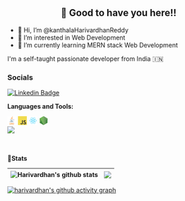 <h2 align=center >👋 Good to have you here!!</h2>

- 👋 Hi, I’m @kanthalaHarivardhanReddy
- 👀 I’m interested in Web Development
- 🌱 I’m currently learning MERN stack Web Development 

I'm a self-taught passionate developer from India 🇮🇳
<h3>Socials </h3>

[![Linkedin Badge](https://img.shields.io/badge/-Harivardhan-blue?style=flat-square&logo=Linkedin&logoColor=white&link=https://www.linkedin.com/in/harivardhank/)](https://www.linkedin.com/in/harivardhank/)

**Languages and Tools:**  

<code><img height="20" src="https://raw.githubusercontent.com/github/explore/80688e429a7d4ef2fca1e82350fe8e3517d3494d/topics/java/java.png"></code>
<code><img height="20" src="https://raw.githubusercontent.com/github/explore/80688e429a7d4ef2fca1e82350fe8e3517d3494d/topics/javascript/javascript.png"></code>
<code><img height="20" src="https://raw.githubusercontent.com/github/explore/80688e429a7d4ef2fca1e82350fe8e3517d3494d/topics/react/react.png"></code>
<code><img height="20" src="https://raw.githubusercontent.com/github/explore/80688e429a7d4ef2fca1e82350fe8e3517d3494d/topics/nodejs/nodejs.png"></code>    
<code><img height="20" src="https://raw.githubusercontent.com/github/explore/80688e429a7d4ef2fca1e82350fe8e3517d3494d/topics/expressjs/expressjs.png"></code>    

<br/>

**📶Stats** 

| <img align="center" src="https://github-readme-stats.vercel.app/api?username=kanthalaharivardhanreddy&show_icons=true&include_all_commits=true&theme=onedark&hide_border=true" alt="Harivardhan's github stats" /> |<img align="center" src="https://github-readme-stats.vercel.app/api/top-langs/?username=kanthalaharivardhanreddy&layout=compact&theme=onedark&hide_border=true" />|
| ------------- | ------------- |



<!-- ACTIVITY GRAPH TRACKER -->
[![harivardhan's github activity graph](https://activity-graph.herokuapp.com/graph?username=kanthalaharivardhanreddy&theme=react-dark)](https://github.com/riti2409/github-readme-activity-graph)
